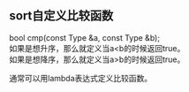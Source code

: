 ## sort自定义比较函数
bool cmp(const Type &a, const Type &b);    
如果是想升序，那么就定义当a<b的时候返回true。   
如果是想降序，那么就定义当a>b的时候返回true。    

通常可以用lambda表达式定义比较函数。